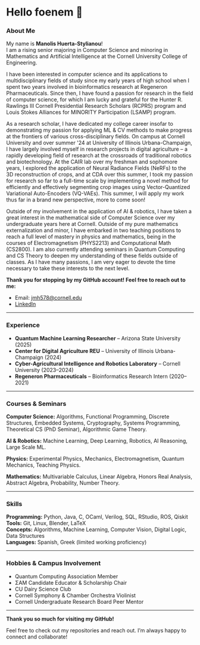 # Hello foenem 👋

### About Me

My name is **Manolis Huerta-Stylianou**!  
I am a rising senior majoring in Computer Science and minoring in Mathematics and Artificial Intelligence at the Cornell University College of Engineering.

I have been interested in computer science and its applications to multidisciplinary fields of study since my early years of high school when I spent two years involved in bioinformatics research at Regeneron Pharmaceuticals. Since then, I have found a passion for research in the field of computer science, for which I am lucky and grateful for the Hunter R. Rawlings III Cornell Presidential Research Scholars (RCPRS) program and Louis Stokes Alliances for MINORITY Participation (LSAMP) program. 

As a research scholar, I have dedicated my college career insofar to demonstrating my passion for applying ML & CV methods to make progress at the frontiers of various cross-disciplinary fields. On campus at Cornell University and over summer '24 at University of Illinois Urbana-Champaign, I have largely involved myself in research projects in digital agriculture – a rapidly developing field of research at the crossroads of traditional robotics and biotechnology. At the CAIR lab over my freshman and sophomore years, I explored the application of Neural Radiance Fields (NeRFs) to the 3D reconstruction of crops, and at CDA over this summer, I took my passion for research so far to a full-time scale by implementing a novel method for efficiently and effectively segmenting crop images using Vector-Quantized Variational Auto-Encoders (VQ-VAEs). This summer, I will apply my work thus far in a brand new perspective, more to come soon!

Outside of my involvement in the application of AI & robotics, I have taken a great interest in the mathematical side of Computer Science over my undergraduate years here at Cornell. Outside of my pure mathematics externalization and minor, I have embarked in two teaching positions to reach a full level of mastery in physics and mathematics, being in the courses of Electromagnetism (PHYS2213) and Computational Math (CS2800). I am also currently attending seminars in Quantum Computing and CS Theory to deepen my understanding of these fields outside of classes. As I have many passions, I am very eager to devote the time necessary to take these interests to the next level.

**Thank you for stopping by my GitHub account! Feel free to reach out to me:**  
- Email: [jmh578@cornell.edu](mailto:jmh578@cornell.edu)  
- [LinkedIn](https://www.linkedin.com/in/manolis-hs/)

---

### Experience

- **Quantum Machine Learning Researcher** – Arizona State University (2025)
- **Center for Digital Agriculture REU** – University of Illinois Urbana-Champaign (2024)
- **Cyber-Agricultural Intelligence and Robotics Laboratory** – Cornell University (2023–2024)
- **Regeneron Pharmaceuticals** – Bioinformatics Research Intern (2020–2021)

---

### Courses & Seminars

**Computer Science:** Algorithms, Functional Programming, Discrete Structures, Embedded Systems, Cryptography, Systems Programming, Theoretical CS (PhD Seminar), Algorithmic Game Theory.

**AI & Robotics:** Machine Learning, Deep Learning, Robotics, AI Reasoning, Large Scale ML.

**Physics:** Experimental Physics, Mechanics, Electromagnetism, Quantum Mechanics, Teaching Physics.

**Mathematics:** Multivariable Calculus, Linear Algebra, Honors Real Analysis, Abstract Algebra, Probability, Number Theory.

---

### Skills

**Programming:** Python, Java, C, OCaml, Verilog, SQL, RStudio, ROS, Qiskit  
**Tools:** Git, Linux, Blender, LaTeX  
**Concepts:** Algorithms, Machine Learning, Computer Vision, Digital Logic, Data Structures  
**Languages:** Spanish, Greek (limited working proficiency)

---

### Hobbies & Campus Involvement

- Quantum Computing Association Member
- ΣΑΜ Candidate Educator & Scholarship Chair
- CU Dairy Science Club
- Cornell Symphony & Chamber Orchestra Violinist
- Cornell Undergraduate Research Board Peer Mentor

---

**Thank you so much for visiting my GitHub!**

Feel free to check out my repositories and reach out. I’m always happy to connect and collaborate!
